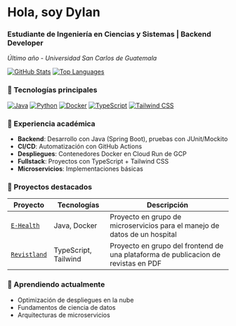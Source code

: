 # Hola, soy Dylan

### Estudiante de Ingeniería en Ciencias y Sistemas | Backend Developer
*Último año - Universidad San Carlos de Guatemala*

[![GitHub Stats](https://github-readme-stats.vercel.app/api?username=AvaibleUser&show_icons=true&theme=transparent&hide_title=true)](https://github.com/anuraghazra/github-readme-stats)
[![Top Languages](https://github-readme-stats.vercel.app/api/top-langs/?username=AvaibleUser&layout=compact&langs_count=6&include_all_commits=true&count_private=true&theme=transparent&hide=html,css)](https://github.com/anuraghazra/github-readme-stats)

### 🔧 Tecnologías principales
[![Java](https://img.shields.io/badge/-Java-007396?logo=openjdk&logoColor=white)](https://www.java.com/)
[![Python](https://img.shields.io/badge/-Python-3776AB?logo=python&logoColor=white)](https://python.org)
[![Docker](https://img.shields.io/badge/-Docker-2496ED?logo=docker&logoColor=white)](https://docker.com)
[![TypeScript](https://img.shields.io/badge/-TypeScript-3178C6?logo=typescript&logoColor=white)](https://www.typescriptlang.org/)
[![Tailwind CSS](https://img.shields.io/badge/-Tailwind_CSS-06B6D4?logo=tailwindcss&logoColor=white)](https://tailwindcss.com)

### 🚀 Experiencia académica
- **Backend**: Desarrollo con Java (Spring Boot), pruebas con JUnit/Mockito
- **CI/CD**: Automatización con GitHub Actions
- **Despliegues**: Contenedores Docker en Cloud Run de GCP
- **Fullstack**: Proyectos con TypeScript + Tailwind CSS
- **Microservicios**: Implementaciones básicas

### 📂 Proyectos destacados
| Proyecto | Tecnologías | Descripción |
|----------|-------------|-------------|
| [`E-Health`](https://github.com/AvaibleUser/e-health) | Java, Docker | Proyecto en grupo de microservicios para el manejo de datos de un hospital |
| [`Revistland`](https://github.com/AvaibleUser/REVISTLAND) | TypeScript, Tailwind | Proyecto en grupo del frontend de una plataforma de publicacion de revistas en PDF |

### 🌱 Aprendiendo actualmente
- Optimización de despliegues en la nube
- Fundamentos de ciencia de datos
- Arquitecturas de microservicios

